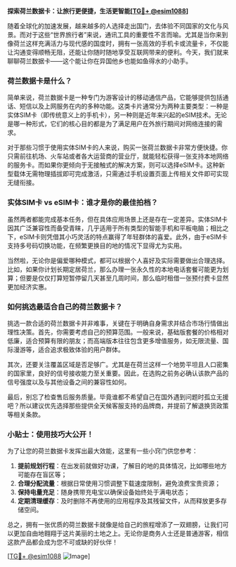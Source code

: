 **探索荷兰数据卡：让旅行更便捷，生活更智能[[TG💪+ @esim1088](https://t.me/s/esim1088)]**

随着全球化的加速发展，越来越多的人选择走出国门，去体验不同国家的文化与风景。而对于这些“世界旅行者”来说，通讯工具的重要性不言而喻。尤其是当你来到像荷兰这样充满活力与现代感的国度时，拥有一张高效的手机卡或流量卡，不仅能让沟通变得顺畅无阻，还能让你随时随地享受互联网带来的便利。今天，我们就来聊聊荷兰数据卡——这个能让你在异国他乡也能如鱼得水的小助手。

### 荷兰数据卡是什么？

简单来说，荷兰数据卡是一种专门为游客设计的移动通信产品，它能够提供包括通话、短信以及上网服务在内的多种功能。这类卡片通常分为两种主要类型：一种是实体SIM卡（即传统意义上的手机卡），另一种则是近年来兴起的eSIM技术。无论是哪一种形式，它们的核心目的都是为了满足用户在外旅行期间对网络连接的需求。

对于那些习惯于使用实体SIM卡的人来说，购买一张荷兰数据卡非常方便快捷。你只需前往机场、火车站或者各大运营商的营业厅，就能轻松获得一张支持本地网络的服务卡。而如果你更倾向于无接触式的解决方案，则可以选择eSIM卡。这种新型载体无需物理插拔即可完成激活，只需通过手机设置页面上传相关文件即可实现无缝衔接。

### 实体SIM卡 vs eSIM卡：谁才是你的最佳拍档？

虽然两者都能完成基本任务，但在具体应用场景上还是存在一定差异。实体SIM卡因其广泛兼容性而备受青睐，几乎适用于所有类型的智能手机和平板电脑；相比之下，eSIM卡则凭借其小巧灵活的特点赢得了年轻群体的喜爱。此外，由于eSIM卡支持多号码切换功能，在频繁更换目的地的情况下显得尤为实用。

当然啦，无论你是偏爱哪种模式，都可以根据个人喜好及实际需要做出合理选择。比如，如果你计划长期定居荷兰，那么办理一张永久性的本地电话套餐可能更为划算；但要是仅仅打算短暂停留几天甚至几周时间，那么临时租借一张预付费卡显然更加经济实惠。

### 如何挑选最适合自己的荷兰数据卡？

挑选一款合适的荷兰数据卡并非难事，关键在于明确自身需求并结合市场行情做出理性决策。首先，你需要考虑自己的预算范围。一般来说，基础版套餐的价格相对低廉，适合预算有限的朋友；而高端版本往往包含更多增值服务，如无限流量、国际漫游等，适合追求极致体验的用户群体。

其次，还要关注覆盖区域是否足够广。尤其是在荷兰这样一个地势平坦且人口密集的国家里，良好的信号接收能力至关重要。因此，在选购之前务必确认该款产品的信号强度以及与其他设备之间的兼容性如何。

最后，别忘了检查售后服务质量。毕竟谁都不希望自己在国外遇到问题时孤立无援吧？所以建议优先选择那些提供全天候客服支持的品牌商，并提前了解退换货政策等相关条款。

### 小贴士：使用技巧大公开！

为了让您的荷兰数据卡发挥出最大效能，这里有一些小窍门供您参考：

1. **提前规划行程**：在出发前就做好功课，了解目的地的具体情况，比如哪些地方可能存在盲区等；
2. **合理分配流量**：根据日常使用习惯调整下载速度限制，避免浪费宝贵资源；
3. **保持电量充足**：随身携带充电宝以确保设备始终处于满电状态；
4. **定期清理缓存**：及时删除不再使用的应用程序及其残留文件，从而释放更多存储空间。

总之，拥有一张优质的荷兰数据卡就像是给自己的旅程增添了一双翅膀，让我们可以更加自由地翱翔于这片美丽的土地之上。无论你是商务人士还是普通游客，相信这款产品都会成为您不可或缺的好伙伴！

[[TG💪+ @esim1088](https://t.me/s/esim1088) ![Image](https://i.postimg.cc/4NQfJmqS/Snipaste-2025-05-13-00-14-12.png)]